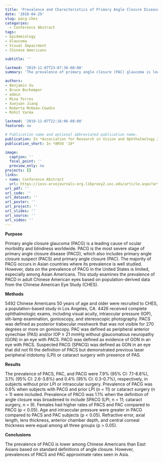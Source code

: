 ```yaml
---
title: 'Prevalence and Characteristics of Primary Angle Closure Disease in an Adult Chinese American Population: The Chinese American Eye Study'
date: '2018-04-29'
slug: pacg-ches
categories:
  - Conference Abstract
tags:
- Epidemiology
- Glaucoma
- Visual Impairment
- Chinese Americans

subtitle: ''

lastmod: '2019-11-07T23:07:36-08:00'
summary: 'The prevalence of primary angle closure (PAC) glaucoma is lower among Chinese Americans than East Asians based on standard definitions of angle closure. However, prevalences of PAC suspect and PAC approximate rates seen in Asia.'

authors:
- Benjamin Xu
- Bruce Burkemper
- admin
- Mina Torres
- Xuejuan Jiang
- Roberta McKean-Cowdin
- Rohit Varma

lastmod: '2019-11-07T22:16:06-08:00'
featured: no

# Publication name and optional abbreviated publication name.
publication: In *Association for Research in Vision and Ophthalmology 2018 Annual Meeting*
publication_short: In *ARVO '18*

image:
  caption: ''
  focal_point: ''
  preview_only: no
projects: []
links:
- name: Conference Abstract
  url: https://iovs-arvojournals-org.libproxy2.usc.edu/article.aspx?articleid=2690802
url_pdf: ''
url_code: ''
url_dataset: ''
url_poster: ''
url_project: ''
url_slides: ''
url_source: ''
url_video: ''
---
```


**Purpose**  

Primary angle closure glaucoma (PACG) is a leading cause of ocular morbidity and blindness worldwide. PACG is the most severe stage of primary angle closure disease (PACD), which also includes primary angle closure suspect (PACS) and primary angle closure (PAC). The majority of PACG occurs in Asian countries where its prevalence is well studied. However, data on the prevalence of PACG in the United States is limited, especially among Asian Americans. This study examines the prevalence of PACD in adult Chinese American eyes based on population-derived data from the Chinese American Eye Study (CHES).

**Methods**  

5492 Chinese Americans 50 years of age and older were recruited to CHES, a population-based study in Los Angeles, CA. 4426 received complete ophthalmologic exams, including visual acuity, intraocular pressure (IOP), slit-lamp examination, gonioscopy, and stereoscopic photography. PACS was defined as posterior trabecular meshwork that was not visible for 270 degrees or more on gonioscopy. PAC was defined as peripheral anterior synechiae (PAS) and/or IOP ≥ 21 mmHg without glaucomatous neuropathy (GON) in an eye with PACS. PACG was defined as evidence of GON in an eye with PACS. Suspected PACG (SPACG) was defined as GON in an eye that did not fit the definition of PACS but demonstrated previous laser peripheral iridotomy (LPI) or cataract surgery with presence of PAS.

**Results**  

The prevalence of PACS, PAC, and PACG were 7.9% (95% CI: 7.1-8.8%), 3.1% (95% CI: 2.6-3.8%) and 0.4% (95% CI: 0.3-0.7%), respectively, in subjects without prior LPI or intraocular surgery. Prevalence of PACG was 0.6% when subjects with PACG and prior LPI (n = 11) or cataract surgery (n = 1) were included. Prevalence of PACG was 1.1% when the definition of angle closure was broadened to include SPACG (LPI, n = 11; cataract surgery, n = 9). Females had higher rates of PACS and PAC compared to PACG (p < 0.05). Age and intraocular pressure were greater in PACG compared to PACS and PAC subjects (p < 0.05). Refractive error, axial length, lens thickness, anterior chamber depth, and central corneal thickness were equal among all three groups (p > 0.05).

**Conclusions**  

The prevalence of PACG is lower among Chinese Americans than East Asians based on standard definitions of angle closure. However, prevalences of PACS and PAC approximate rates seen in Asia.

